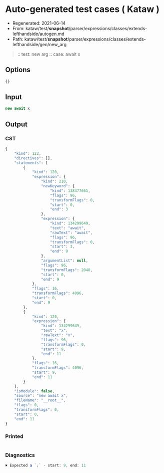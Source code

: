 # Auto-generated test cases ( Kataw )
- Regenerated: 2021-06-14
- From: kataw/test/__snapshot__/parser/expressions/classes/extends-lefthandside/autogen.md
- Path: kataw/test/__snapshot__/parser/expressions/classes/extends-lefthandside/gen/new_arg
> :: test: new arg
> :: case: await x
## Options

`````js
{}
`````
## Input

`````js
new await x
`````
## Output

### CST

```javascript
{
    "kind": 122,
    "directives": [],
    "statements": [
        {
            "kind": 120,
            "expression": {
                "kind": 210,
                "newKeyword": {
                    "kind": 138477661,
                    "flags": 96,
                    "transformFlags": 0,
                    "start": 0,
                    "end": 3
                },
                "expression": {
                    "kind": 134299649,
                    "text": "await",
                    "rawText": "await",
                    "flags": 96,
                    "transformFlags": 0,
                    "start": 3,
                    "end": 9
                },
                "argumentList": null,
                "flags": 96,
                "transformFlags": 2048,
                "start": 0,
                "end": 9
            },
            "flags": 16,
            "transformFlags": 4096,
            "start": 0,
            "end": 9
        },
        {
            "kind": 120,
            "expression": {
                "kind": 134299649,
                "text": "x",
                "rawText": "x",
                "flags": 96,
                "transformFlags": 0,
                "start": 9,
                "end": 11
            },
            "flags": 16,
            "transformFlags": 4096,
            "start": 9,
            "end": 11
        }
    ],
    "isModule": false,
    "source": "new await x",
    "fileName": "__root__",
    "flags": 0,
    "transformFlags": 0,
    "start": 0,
    "end": 11
}
```

### Printed

```javascript

```

### Diagnostics

```javascript
✖ Expected a `;` - start: 9, end: 11

```


